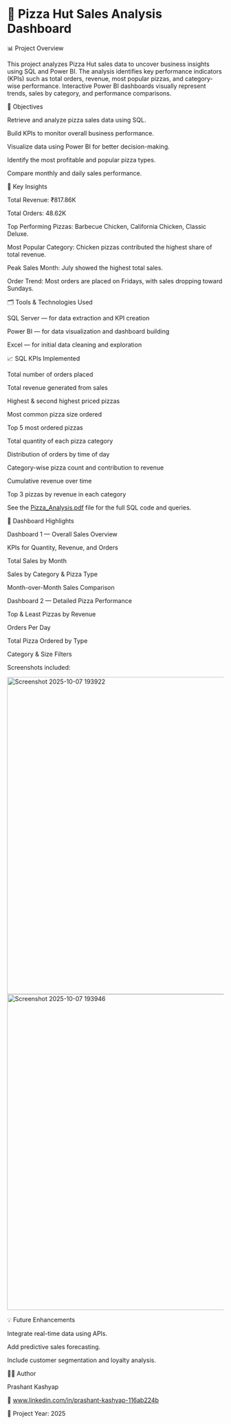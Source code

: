 # 🍕 Pizza Hut Sales Analysis Dashboard

📊 Project Overview

This project analyzes Pizza Hut sales data to uncover business insights using SQL and Power BI.
The analysis identifies key performance indicators (KPIs) such as total orders, revenue, most popular pizzas, and category-wise performance.
Interactive Power BI dashboards visually represent trends, sales by category, and performance comparisons.

🎯 Objectives

Retrieve and analyze pizza sales data using SQL.

Build KPIs to monitor overall business performance.

Visualize data using Power BI for better decision-making.

Identify the most profitable and popular pizza types.

Compare monthly and daily sales performance.


🧠 Key Insights

Total Revenue: ₹817.86K

Total Orders: 48.62K

Top Performing Pizzas: Barbecue Chicken, California Chicken, Classic Deluxe.

Most Popular Category: Chicken pizzas contributed the highest share of total revenue.

Peak Sales Month: July showed the highest total sales.

Order Trend: Most orders are placed on Fridays, with sales dropping toward Sundays.


🗂️ Tools & Technologies Used

SQL Server — for data extraction and KPI creation

Power BI — for data visualization and dashboard building

Excel — for initial data cleaning and exploration


📈 SQL KPIs Implemented

Total number of orders placed

Total revenue generated from sales

Highest & second highest priced pizzas

Most common pizza size ordered

Top 5 most ordered pizzas

Total quantity of each pizza category

Distribution of orders by time of day

Category-wise pizza count and contribution to revenue

Cumulative revenue over time

Top 3 pizzas by revenue in each category

See the [Pizza_Analysis.pdf](https://github.com/user-attachments/files/22747556/Pizza_Analysis.pdf) file for the full SQL code and queries.


🧩 Dashboard Highlights

Dashboard 1 — Overall Sales Overview

KPIs for Quantity, Revenue, and Orders

Total Sales by Month

Sales by Category & Pizza Type

Month-over-Month Sales Comparison


Dashboard 2 — Detailed Pizza Performance

Top & Least Pizzas by Revenue

Orders Per Day

Total Pizza Ordered by Type

Category & Size Filters


Screenshots included:


<img width="1323" height="738" alt="Screenshot 2025-10-07 193922" src="https://github.com/user-attachments/assets/35c169fe-a4aa-4df5-a46f-2e67d18cac13" />


<img width="1322" height="735" alt="Screenshot 2025-10-07 193946" src="https://github.com/user-attachments/assets/287d6403-91a3-4b4e-a830-bd79bd4e5bf8" />


💡 Future Enhancements


Integrate real-time data using APIs.

Add predictive sales forecasting.

Include customer segmentation and loyalty analysis.


👩‍💻 Author

Prashant Kashyap

📧 www.linkedin.com/in/prashant-kashyap-116ab224b

📅 Project Year: 2025
